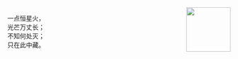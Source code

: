 
<img src="https://th.bing.com/th/id/R0203747a8b35b27aca9aab74a0b0c37d?rik=3OthmwExd4nbZQ&riu=http%3a%2f%2fpic.962.net%2fup%2f2017-11%2f15099354899761702.gif&ehk=0wsXu%2btCfPOWA1osKZEyqpLTf%2f%2fqGnj9eE1Jg4yExZ4%3d&risl=&pid=ImgRaw" width = "100" height = "100" div align=right />

一点恒星火，  
光芒万丈长；  
不知何处灭；  
只在此中藏。  
